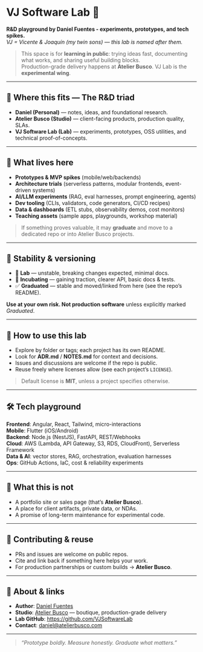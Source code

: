 # VJ Software Lab 🧪

**R&D playground by Daniel Fuentes - experiments, prototypes, and tech spikes.**  
_VJ = Vicente & Joaquín (my twin sons) — this lab is named after them._

> This space is for **learning in public**: trying ideas fast, documenting what works, and sharing useful building blocks.  
> Production-grade delivery happens at **Atelier Busco**. VJ Lab is the **experimental wing**.

---

## 🔺 Where this fits — The R&D triad

- **Daniel (Personal)** — notes, ideas, and foundational research.  
- **Atelier Busco (Studio)** — client-facing products, production quality, SLAs.  
- **VJ Software Lab (Lab)** — experiments, prototypes, OSS utilities, and technical proof-of-concepts.

---

## 🧰 What lives here

- **Prototypes & MVP spikes** (mobile/web/backends)  
- **Architecture trials** (serverless patterns, modular frontends, event-driven systems)  
- **AI/LLM experiments** (RAG, eval harnesses, prompt engineering, agents)  
- **Dev tooling** (CLIs, validators, code generators, CI/CD recipes)  
- **Data & dashboards** (ETL stubs, observability demos, cost monitors)  
- **Teaching assets** (sample apps, playgrounds, workshop material)

> If something proves valuable, it may **graduate** and move to a dedicated repo or into Atelier Busco projects.

---

## 🚦 Stability & versioning

- 🧪 **Lab** — unstable, breaking changes expected, minimal docs.  
- 🔬 **Incubating** — gaining traction, clearer API, basic docs & tests.  
- ✅ **Graduated** — stable and moved/linked from here (see the repo’s README).

**Use at your own risk. Not production software** unless explicitly marked *Graduated*.

---

## 🧩 How to use this lab

- Explore by folder or tags; each project has its own README.  
- Look for **ADR.md** / **NOTES.md** for context and decisions.  
- Issues and discussions are welcome if the repo is public.  
- Reuse freely where licenses allow (see each project’s `LICENSE`).

> Default license is **MIT**, unless a project specifies otherwise.

---

## 🛠️ Tech playground

**Frontend**: Angular, React, Tailwind, micro-interactions  
**Mobile**: Flutter (iOS/Android)  
**Backend**: Node.js (NestJS), FastAPI, REST/Webhooks  
**Cloud**: AWS (Lambda, API Gateway, S3, RDS, CloudFront), Serverless Framework  
**Data & AI**: vector stores, RAG, orchestration, evaluation harnesses  
**Ops**: GitHub Actions, IaC, cost & reliability experiments

---

## 🧭 What this is not

- A portfolio site or sales page (that’s **Atelier Busco**).  
- A place for client artifacts, private data, or NDAs.  
- A promise of long-term maintenance for experimental code.

---

## 🙌 Contributing & reuse

- PRs and issues are welcome on public repos.  
- Cite and link back if something here helps your work.  
- For production partnerships or custom builds → **Atelier Busco**.

---

## 👤 About & links

- **Author**: [Daniel Fuentes](https://github.com/fuentesbusco)  
- **Studio**: [Atelier Busco](https://github.com/Atelier-Busco) — boutique, production-grade delivery  
- **Lab GitHub**: https://github.com/VJSoftwareLab  
- **Contact**: daniel@atelierbusco.com

---

> _“Prototype boldly. Measure honestly. Graduate what matters.”_
